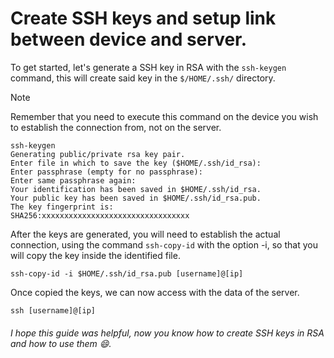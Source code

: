 # Create SSH keys and setup link between device and server.
To get started, let's generate a SSH key in RSA with the `ssh-keygen` command, this will create said key in the `$/HOME/.ssh/` directory.
> [!NOTE]
> Remember that you need to execute this command on the device you wish to establish the connection from, not on the server.

```
ssh-keygen
Generating public/private rsa key pair.
Enter file in which to save the key ($HOME/.ssh/id_rsa):
Enter passphrase (empty for no passphrase):
Enter same passphrase again:
Your identification has been saved in $HOME/.ssh/id_rsa.
Your public key has been saved in $HOME/.ssh/id_rsa.pub.
The key fingerprint is:
SHA256:xxxxxxxxxxxxxxxxxxxxxxxxxxxxxxxxx
```
After the keys are generated, you will need to establish the actual connection, using the command `ssh-copy-id` with the option -i, so that you will copy the key inside the identified file.
```
ssh-copy-id -i $HOME/.ssh/id_rsa.pub [username]@[ip]
```
Once copied the keys, we can now access with the data of the server.
```
ssh [username]@[ip]
```
###### I hope this guide was helpful, now you know how to create SSH keys in RSA and how to use them 😄.
